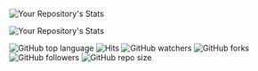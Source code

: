  ![Your Repository's Stats](https://github-readme-stats.vercel.app/api?username=christophe-freijanes&show_icons=true&theme=cobalt)

 ![Your Repository's Stats](https://github-readme-stats.vercel.app/api/top-langs/?username=christophe-freijanes&theme=cobalt)
 
 ![GitHub top language](https://img.shields.io/github/languages/top/christophe-freijanes/christophe-freijanes?style=flat-square) ![Hits](https://hitcounter.pythonanywhere.com/count/tag.svg?url=https://github.com/christophe-freijanes/formation) ![GitHub watchers](https://img.shields.io/github/watchers/christophe-freijanes/christophe-freijanes?style=flat-square) ![GitHub forks](https://img.shields.io/github/forks/christophe-freijanes/christophe-freijanes?style=flat-square) ![GitHub followers](https://img.shields.io/github/followers/christophe-freijanes?style=flat-square) ![GitHub repo size](https://img.shields.io/github/repo-size/christophe-freijanes/christophe-freijanes?style=flat-square)
